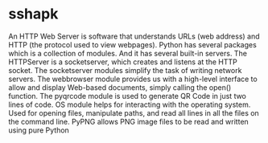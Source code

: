 # sshapk
  An HTTP Web Server is software that understands URLs (web address) and HTTP (the protocol used to view webpages). Python has several packages which is a collection of modules. And it has several built-in servers. 
The HTTPServer is a socketserver, which creates and listens at the HTTP socket.
The socketserver modules simplify the task of writing network servers.
The webbrowser module provides us with a high-level interface to allow and display Web-based documents, simply calling the open() function.
The pyqrcode module is used to generate QR Code in just two lines of code.
OS module helps for interacting with the operating system. Used for opening files, manipulate paths, and read all lines in all the files on the command line.
PyPNG allows PNG image files to be read and written using pure Python
